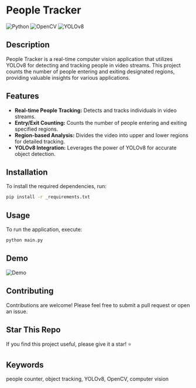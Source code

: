 # People Tracker

![Python](https://img.shields.io/badge/Python-3.8%2B-blue)
![OpenCV](https://img.shields.io/badge/OpenCV-4.5.1-orange)
![YOLOv8](https://img.shields.io/badge/YOLOv8-v0.1.0-brightgreen)

## Description
People Tracker is a real-time computer vision application that utilizes YOLOv8 for detecting and tracking people in video streams. This project counts the number of people entering and exiting designated regions, providing valuable insights for various applications.

## Features
- **Real-time People Tracking:** Detects and tracks individuals in video streams.
- **Entry/Exit Counting:** Counts the number of people entering and exiting specified regions.
- **Region-based Analysis:** Divides the video into upper and lower regions for detailed tracking.
- **YOLOv8 Integration:** Leverages the power of YOLOv8 for accurate object detection.

## Installation
To install the required dependencies, run:
```bash
pip install -r _requirements.txt
```

## Usage
To run the application, execute:
```bash
python main.py
```

## Demo
![Demo](link_to_demo.gif) <!-- Add a link to a demo GIF or video here -->

## Contributing
Contributions are welcome! Please feel free to submit a pull request or open an issue.

## Star This Repo
If you find this project useful, please give it a star! ⭐

## Keywords
people counter, object tracking, YOLOv8, OpenCV, computer vision
